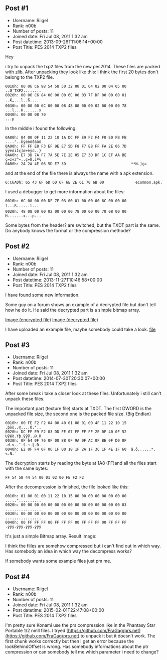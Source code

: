 ## Post #1
- Username: Riigel
- Rank: n00b
- Number of posts: 11
- Joined date: Fri Jul 08, 2011 1:32 am
- Post datetime: 2013-09-26T11:06:14+00:00
- Post Title: PES 2014 TXP2 files

Hey

i try to unpack the txp2 files from the new pes2014.
These files are packed with zlib. After unpacking they look like this:
I think the first 20 bytes don't belong to the TXP2 file.

```
0010h: 00 06 C6 98 54 58 50 32 00 01 04 02 00 04 05 00  ..Æ˜TXP2........ 
0020h: 00 06 C6 84 00 00 00 6C 00 03 7F DF 00 00 00 01  ..Æ„...l..ß.... 
0030h: 00 00 00 6C 00 00 08 48 00 00 00 02 00 00 00 78  ...l...H.......x 
0040h: 00 00 08 70                                                     ...p

```

In the middle i found the following:

```
0A80h: 04 00 0F 11 22 10 1A DC FF E9 F2 F4 F0 E0 FB FB  ...."..Üÿéòôðàûû 
0A90h: FF FF E8 F3 EF 9E E7 5D F8 F7 E8 FF FA 2E 06 7D  ÿÿèóïžç]ø÷èÿú..} 
0AA0h: E7 3D 7A F7 7A 5E 7E 2E 05 E7 3D DF 1C EF AA BE  ç=z÷z^~..ç=ß.ïª¾ 
0AB0h: 2A 2A 4E 06 5D E7 3D                             **N.]ç=

```

and at the end of the file there is always the name with a apk extension.

```
6:C6A0h: 65 43 6F 6D 6D 6F 6E 2E 61 70 6B 00              eCommon.apk.

```

I used a debugger to get more information about the files:

```
0010h: 6C 00 00 00 DF 7F 03 00 01 00 00 00 6C 00 00 00  l...ß......l... 
0020h: 48 08 00 00 02 00 00 00 78 00 00 00 70 08 00 00  H.......x...p... 

```

Some bytes from the header? are switched, but the TXDT part is the same. Do
anybody knows the format or the compression methode?
## Post #2
- Username: Riigel
- Rank: n00b
- Number of posts: 11
- Joined date: Fri Jul 08, 2011 1:32 am
- Post datetime: 2013-11-27T10:46:58+00:00
- Post Title: PES 2014 TXP2 files

I have found some new Information.

Some guy on a forum shows an example of a decrypted file but don't tell how he do it.
He said the decrypted part is a simple bitmap array.

[Image (encrypted file)](http://i1136.photobucket.com/albums/n490/jenkey1002/1_zpseb90fe62.png)
[Image (decrypted file)](http://i1136.photobucket.com/albums/n490/jenkey1002/2_zps90029e51.png)

I have uploaded an example file, maybe somebody could take a look.
[file](http://www16.zippyshare.com/v/9937391/file.html)
## Post #3
- Username: Riigel
- Rank: n00b
- Number of posts: 11
- Joined date: Fri Jul 08, 2011 1:32 am
- Post datetime: 2014-07-30T20:30:07+00:00
- Post Title: PES 2014 TXP2 files

After some break i take a closer look at these files. Unfortunately i still can't unpack these files.

The important part (texture file) starts at TXDT.
The first DWORD is the unpacked file size, the second one is the packed file size. (Big Endian)

```
0010h: 00 FE F2 F2 04 00 40 01 00 01 00 4F 11 22 10 15  .þòò..@....O.".. 
0020h: DC FF E9 F2 03 DD FE 07 FF FF FF 2E 0F 40 0F 52  Üÿéò.Ýþ.ÿÿÿ..@.R 
0030h: 0F 64 0F 76 0F 00 88 0F 9A 0F AC 0F BE 0F D0 0F  .d.v..ˆ.š.¬.¾.Ð. 
0040h: E2 0F F4 0F 06 1F 00 18 1F 2A 1F 3C 1F 4E 1F 60  â.ô......*.<.N.` 

```

The decryption starts by reading the byte at 1A8 (FF)and all the files start with the same bytes:

```
FF 54 58 44 54 00 01 02 00 FE F2 F2
```

After the decompression is finished, the file looked like this:

```
0010h: 01 00 01 00 11 22 10 15 00 00 00 00 00 00 00 00  .....".......... 
0020h: 00 00 00 00 00 00 00 00 00 00 00 00 00 00 00 03  ................ 
0030h: 00 00 00 00 00 00 00 00 00 00 00 00 00 00 00 00  ................ 
0040h: 00 FF FF FF 00 FF FF FF 00 FF FF FF 00 FF FF FF  .ÿÿÿ.ÿÿÿ.ÿÿÿ.ÿÿÿ 

```

It's just a simple Bitmap array.
Result image:


I think the fiiles are somehow compressed but i can't find out in which way.
Has somebody an idea in which way the decompress works?

If somebody wants some example files just pm me.
## Post #4
- Username: Riigel
- Rank: n00b
- Number of posts: 11
- Joined date: Fri Jul 08, 2011 1:32 am
- Post datetime: 2015-02-01T22:47:08+00:00
- Post Title: PES 2014 TXP2 files

I'm pretty sure Konami use the prs compression like in the Phantasy Star Portable 1/2 nmll files.
I tryed [https://github.com/FraGag/prs.net](https://github.com/FraGag/prs.net) to unpack it but it doesn't work.
The first chunk works correctly but then i get an error because the lookBehindOffset is wrong.
Has somebody informations about the ptr compression or can somebody tell me which parameter i need to change?
